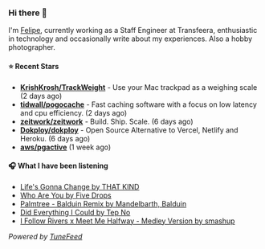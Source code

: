 ### Hi there 👋

I'm [Felipe](https://felipevm.com), currently working as a Staff Engineer at Transfeera, enthusiastic in technology and occasionally write about my experiences. Also a hobby photographer.

#### ⭐ Recent Stars
- **[KrishKrosh/TrackWeight](https://github.com/KrishKrosh/TrackWeight)** - Use your Mac trackpad as a weighing scale (2 days ago)
- **[tidwall/pogocache](https://github.com/tidwall/pogocache)** - Fast caching software with a focus on low latency and cpu efficiency. (2 days ago)
- **[zeitwork/zeitwork](https://github.com/zeitwork/zeitwork)** - Build. Ship. Scale. (6 days ago)
- **[Dokploy/dokploy](https://github.com/Dokploy/dokploy)** - Open Source Alternative to Vercel, Netlify and Heroku. (6 days ago)
- **[aws/pgactive](https://github.com/aws/pgactive)** (1 week ago)

#### 🎧 What I have been listening
- [Life&#39;s Gonna Change by THAT KIND](https://open.spotify.com/track/5n8h2IDzycjZr5vILXXHVd)
- [Who Are You by Five Drops](https://open.spotify.com/track/54I00cVx56M4YwByV1dJJv)
- [Palmtree - Balduin Remix by Mandelbarth, Balduin](https://open.spotify.com/track/2TI5o3Xzyv9QG4zKwL1XUc)
- [Did Everything I Could by Tep No](https://open.spotify.com/track/6JqvXySsnSQtyvTyqtNlNf)
- [I Follow Rivers x Meet Me Halfway - Medley Version by smashup](https://open.spotify.com/track/35CXS5il66nJkKjAiSzyQl)

_Powered by [TuneFeed](https://tunefeed.app?ref=github.com)_
